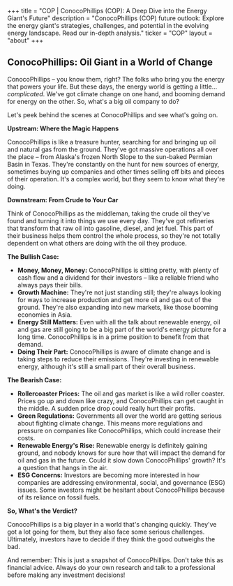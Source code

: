 +++
title = "COP |  ConocoPhillips (COP):  A Deep Dive into the Energy Giant's Future"
description = "ConocoPhillips (COP) future outlook: Explore the energy giant's strategies, challenges, and potential in the evolving energy landscape. Read our in-depth analysis."
ticker = "COP"
layout = "about"
+++

        


## ConocoPhillips: Oil Giant in a World of Change

ConocoPhillips – you know them, right? The folks who bring you the energy that powers your life.  But these days, the energy world is getting a little… *complicated*. We've got climate change on one hand, and booming demand for energy on the other. So, what's a big oil company to do?

Let's peek behind the scenes at ConocoPhillips and see what's going on. 

**Upstream:  Where the Magic Happens**

ConocoPhillips is like a treasure hunter, searching for and bringing up oil and natural gas from the ground. They've got massive operations all over the place – from Alaska's frozen North Slope to the sun-baked Permian Basin in Texas. They're constantly on the hunt for new sources of energy, sometimes buying up companies and other times selling off bits and pieces of their operation.  It's a complex world, but they seem to know what they're doing.

**Downstream:  From Crude to Your Car**

Think of ConocoPhillips as the middleman, taking the crude oil they've found and turning it into things we use every day.  They've got refineries that transform that raw oil into gasoline, diesel, and jet fuel. This part of their business helps them control the whole process, so they're not totally dependent on what others are doing with the oil they produce.

**The Bullish Case:**

* **Money, Money, Money:** ConocoPhillips is sitting pretty, with plenty of cash flow and a dividend for their investors – like a reliable friend who always pays their bills. 
* **Growth Machine:** They're not just standing still; they're always looking for ways to increase production and get more oil and gas out of the ground. They're also expanding into new markets, like those booming economies in Asia. 
* **Energy Still Matters:**  Even with all the talk about renewable energy, oil and gas are still going to be a big part of the world's energy picture for a long time. ConocoPhillips is in a prime position to benefit from that demand. 
* **Doing Their Part:**  ConocoPhillips is aware of climate change and is taking steps to reduce their emissions. They're investing in renewable energy, although it's still a small part of their overall business.

**The Bearish Case:**

* **Rollercoaster Prices:**  The oil and gas market is like a wild roller coaster. Prices go up and down like crazy, and ConocoPhillips can get caught in the middle.  A sudden price drop could really hurt their profits.
* **Green Regulations:**  Governments all over the world are getting serious about fighting climate change. This means more regulations and pressure on companies like ConocoPhillips, which could increase their costs.
* **Renewable Energy's Rise:**  Renewable energy is definitely gaining ground, and nobody knows for sure how that will impact the demand for oil and gas in the future. Could it slow down ConocoPhillips' growth? It's a question that hangs in the air. 
* **ESG Concerns:**  Investors are becoming more interested in how companies are addressing environmental, social, and governance (ESG) issues.  Some investors might be hesitant about ConocoPhillips because of its reliance on fossil fuels.

**So, What's the Verdict?**

ConocoPhillips is a big player in a world that's changing quickly.  They've got a lot going for them, but they also face some serious challenges.  Ultimately, investors have to decide if they think the good outweighs the bad. 

And remember: This is just a snapshot of ConocoPhillips.  Don't take this as financial advice.  Always do your own research and talk to a professional before making any investment decisions! 

        